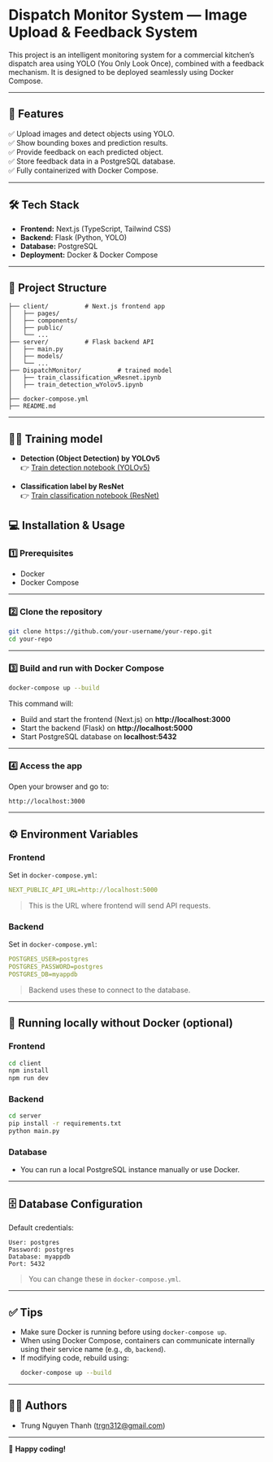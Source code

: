 # Dispatch Monitor System — Image Upload & Feedback System

This project is an intelligent monitoring system for a commercial kitchen’s dispatch
area using YOLO (You Only Look Once), combined with a feedback mechanism. It is designed to be deployed seamlessly using Docker Compose.

---

## 🚀 Features

✅ Upload images and detect objects using YOLO.  
✅ Show bounding boxes and prediction results.  
✅ Provide feedback on each predicted object.  
✅ Store feedback data in a PostgreSQL database.  
✅ Fully containerized with Docker Compose.

---

## 🛠️ Tech Stack

- **Frontend:** Next.js (TypeScript, Tailwind CSS)
- **Backend:** Flask (Python, YOLO)
- **Database:** PostgreSQL
- **Deployment:** Docker & Docker Compose

---

## 📁 Project Structure

```
├── client/          # Next.js frontend app
│   ├── pages/
│   ├── components/
│   ├── public/
│   └── ...
├── server/          # Flask backend API
│   ├── main.py
│   ├── models/
│   └── ...
├── DispatchMonitor/          # trained model
│   ├── train_classification_wResnet.ipynb
│   ├── train_detection_wYolov5.ipynb
│
├── docker-compose.yml
├── README.md
```

---

## 🏋️‍♂️ Training model

- **Detection (Object Detection) by YOLOv5**  
  👉 [Train detection notebook (YOLOv5)](https://github.com/trungryeh25/DispatchMonitorSys/blob/main/DispatchMonitor/train_detection_wYolov5.ipynb)

- **Classification label by ResNet**  
  👉 [Train classification notebook (ResNet)](https://github.com/trungryeh25/DispatchMonitorSys/blob/main/DispatchMonitor/train_classification_wResnet.ipynb)

## 💻 Installation & Usage

### 1️⃣ Prerequisites

- Docker
- Docker Compose

---

### 2️⃣ Clone the repository

```bash
git clone https://github.com/your-username/your-repo.git
cd your-repo
```

---

### 3️⃣ Build and run with Docker Compose

```bash
docker-compose up --build
```

This command will:

- Build and start the frontend (Next.js) on **http://localhost:3000**
- Start the backend (Flask) on **http://localhost:5000**
- Start PostgreSQL database on **localhost:5432**

---

### 4️⃣ Access the app

Open your browser and go to:

```
http://localhost:3000
```

---

## ⚙️ Environment Variables

### Frontend

Set in `docker-compose.yml`:

```yaml
NEXT_PUBLIC_API_URL=http://localhost:5000
```

> This is the URL where frontend will send API requests.

### Backend

Set in `docker-compose.yml`:

```yaml
POSTGRES_USER=postgres
POSTGRES_PASSWORD=postgres
POSTGRES_DB=myappdb
```

> Backend uses these to connect to the database.

---

## 🐳 Running locally without Docker (optional)

### Frontend

```bash
cd client
npm install
npm run dev
```

### Backend

```bash
cd server
pip install -r requirements.txt
python main.py
```

### Database

- You can run a local PostgreSQL instance manually or use Docker.

---

## 🗄️ Database Configuration

Default credentials:

```
User: postgres
Password: postgres
Database: myappdb
Port: 5432
```

> You can change these in `docker-compose.yml`.

---

## ✅ Tips

- Make sure Docker is running before using `docker-compose up`.
- When using Docker Compose, containers can communicate internally using their service name (e.g., `db`, `backend`).
- If modifying code, rebuild using:
  ```bash
  docker-compose up --build
  ```

---

## 👨‍💻 Authors

- Trung Nguyen Thanh (trgn312@gmail.com)

---

🎉 **Happy coding!**
